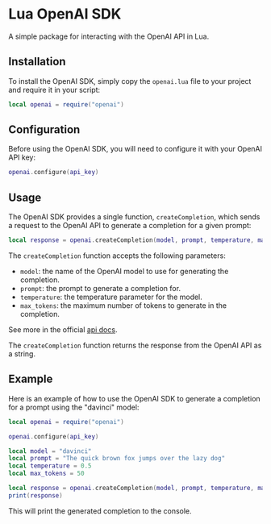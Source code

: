 # Lua OpenAI SDK

A simple package for interacting with the OpenAI API in Lua.

## Installation

To install the OpenAI SDK, simply copy the `openai.lua` file to your project
and require it in your script:

```lua
local openai = require("openai")
```

## Configuration

Before using the OpenAI SDK, you will need to configure it with your OpenAI API
key:

```lua
openai.configure(api_key)
```

## Usage

The OpenAI SDK provides a single function, `createCompletion`, which sends a
request to the OpenAI API to generate a completion for a given prompt:

```lua
local response = openai.createCompletion(model, prompt, temperature, max_tokens)
```

The `createCompletion` function accepts the following parameters:

- `model`: the name of the OpenAI model to use for generating the completion.
- `prompt`: the prompt to generate a completion for.
- `temperature`: the temperature parameter for the model.
- `max_tokens`: the maximum number of tokens to generate in the completion.

See more in the official [api docs](https://beta.openai.com/docs/api-reference/completions/create).

The `createCompletion` function returns the response from the OpenAI API as a
string.

## Example

Here is an example of how to use the OpenAI SDK to generate a completion for a
prompt using the "davinci" model:

```lua
local openai = require("openai")

openai.configure(api_key)

local model = "davinci"
local prompt = "The quick brown fox jumps over the lazy dog"
local temperature = 0.5
local max_tokens = 50

local response = openai.createCompletion(model, prompt, temperature, max_tokens)
print(response)
```

This will print the generated completion to the console.

